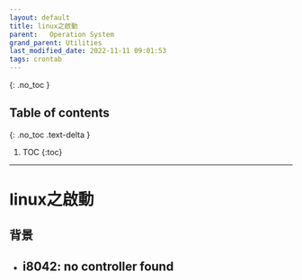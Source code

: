 ```yaml
---
layout: default
title: linux之啟動
parent:   Operation System
grand_parent: Utilities
last_modified_date: 2022-11-11 09:01:53
tags: crontab
---
```


{: .no_toc }

## Table of contents
{: .no_toc .text-delta }

1. TOC 
{:toc}

---

# linux之啟動

## 背景

-  i8042: no controller found 
   -  
